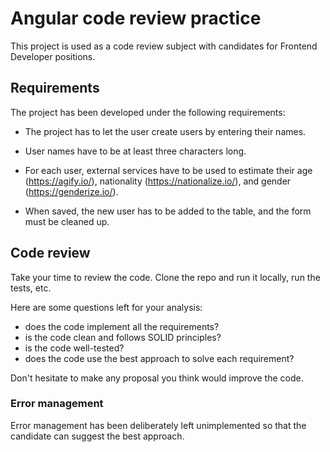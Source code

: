 # Angular code review practice

This project is used as a code review subject with candidates for Frontend Developer positions.

## Requirements

The project has been developed under the following requirements:

- The project has to let the user create users by entering their names.

- User names have to be at least three characters long.

- For each user, external services have to be used to estimate their age (<https://agify.io/>), nationality (<https://nationalize.io/>), and gender (<https://genderize.io/>).

- When saved, the new user has to be added to the table, and the form must be cleaned up.

## Code review

Take your time to review the code. Clone the repo and run it locally, run the tests, etc.

Here are some questions left for your analysis:

- does the code implement all the requirements?
- is the code clean and follows SOLID principles?
- is the code well-tested?
- does the code use the best approach to solve each requirement?

Don't hesitate to make any proposal you think would improve the code.

### Error management

Error management has been deliberately left unimplemented so that the candidate can suggest the best approach.
